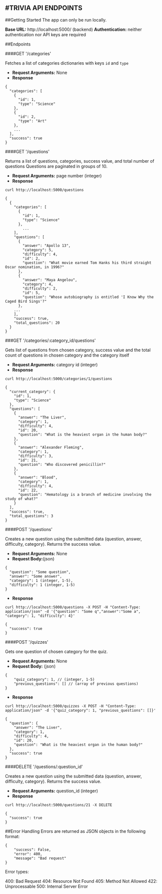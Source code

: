 #TRIVIA API ENDPOINTS
---

##Getting Started
The app can only be run locally. 

**Base URL:** http://localhost:5000/ (backend)
**Authentication:**  neither authentication nor API keys are required

##Endpoints

####GET '/categories'

Fetches a list of categories dictionaries with keys `id` and `type`

- **Request Arguments:** None
- **Response**

```
{
  "categories": [
    {
      "id": 1,
      "type": "Science"
    },
    {
      "id": 2,
      "type": "Art"
    },
    ...
  ],
  "success": true
}

```

####GET '/questions'

Returns a list of questions, categories, success value, and total number of questions
Questions are paginated in groups of 10.

- **Request Arguments:** page number (integer)
- **Response**
```
curl http://localhost:5000/questions 
```

```
{
  {
    "categories": [
      {
        "id": 1,
        "type": "Science"
      },
        ...
    ],
    "questions": [
      {
        "answer": "Apollo 13",
        "category": 5,
        "difficulty": 4,
        "id": 2,
        "question": "What movie earned Tom Hanks his third straight Oscar nomination, in 1996?"
      },
      {
        "answer": "Maya Angelou",
        "category": 4,
        "difficulty": 2,
        "id": 5,
        "question": "Whose autobiography is entitled 'I Know Why the Caged Bird Sings'?"
      },
    ...
    ],
    "success": true,
    "total_questions": 20
  }
}

```

###GET '/categories/:category_id/questions'

Gets list of questions from chosen category, success value and the total count of questions in chosen category and the category itself

- **Request Arguments:** category id (integer)
- **Response**
```
curl http://localhost:5000/categories/1/questions
```

```
{
  "current_category": {
    "id": 1,
    "type": "Science"
  },
  "questions": [
    {
      "answer": "The Liver",
      "category": 1,
      "difficulty": 4,
      "id": 20,
      "question": "What is the heaviest organ in the human body?"
    },
    {
      "answer": "Alexander Fleming",
      "category": 1,
      "difficulty": 3,
      "id": 21,
      "question": "Who discovered penicillin?"
    },
    {
      "answer": "Blood",
      "category": 1,
      "difficulty": 4,
      "id": 22,
      "question": "Hematology is a branch of medicine involving the study of what?"
    }
  ],
  "success": true,
  "total_questions": 3
}
```

####POST '/questions'

Creates a new question using the submitted data (question, answer, difficulty, category). Returns the success value.

- **Request Arguments:** None
- **Request Body:**(json) 
```
{
  "question": "Some question",
  "answer": "Some answer",
  "category": 1 (integer, 1-5),
  "difficulty": 1 (integer, 1-5)
}
```
- **Response**
```
curl http://localhost:5000/questions -X POST -H "Content-Type: application/json" -d '{"question": "Some q","answer":"Some a", "category": 1, "difficulty": 4}' 
```
```
{
  "success": true
}

```


####POST '/quizzes'

Gets one question of chosen category for the quiz.

- **Request Arguments:** None
- **Request Body:** (json)
```
{
    "quiz_category": 1, // (integer, 1-5) 
    "previous_questions": [] // (array of previous questions)
}
```
- **Response**
```
curl http://localhost:5000/quizzes -X POST -H "Content-Type: application/json" -d '{"quiz_category": 1, "previous_questions": []}'
```

```
{
  "question": {
    "answer": "The Liver", 
    "category": 1, 
    "difficulty": 4, 
    "id": 20, 
    "question": "What is the heaviest organ in the human body?"
  }, 
  "success": true
}

```


####DELETE '/questions/:question_id'

Creates a new question using the submitted data (question, answer, difficulty, category). Returns the success value.

- **Request Arguments:** question_id (integer)
- **Response**
```
curl http://localhost:5000/questions/21 -X DELETE
```
```
{
  "success": true
}

```


##Error Handling
Errors are returned as JSON objects in the following format:
```
{
    "success": False, 
    "error": 400,
    "message": "Bad request"
}
```
Error types:

400: Bad Request
404: Resource Not Found
405: Method Not Allowed
422: Unprocessable
500: Internal Server Error


